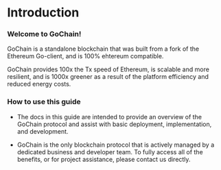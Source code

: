 # Introduction

### Welcome to GoChain!  

GoChain is a standalone blockchain that was built from a fork of the Ethereum Go-client, and is 100% ehtereum compatible. 

GoChain provides 100x the Tx speed of Ethereum, is scalable and more resilient, and is 1000x greener as a result of the platform efficiency and reduced energy costs. 

### How to use this guide

* The docs in this guide are intended to provide an overview of the GoChain protocol and assist with basic deployment, implementation, and development.  

* GoChain is the only blockchain protocol that is actively managed by a dedicated business and developer team.  To fully access all of the benefits, or for project assistance, please contact us directly. 

